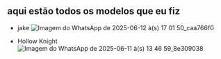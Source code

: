 ## aqui estão todos os modelos que eu fiz

* jake
![Imagem do WhatsApp de 2025-06-12 à(s) 17 01 50_caa766f0](https://github.com/user-attachments/assets/52821a42-67ca-40da-bce4-ae8f66633e73)

* Hollow Knight
 ![Imagem do WhatsApp de 2025-06-11 à(s) 13 46 59_8e309038](https://github.com/user-attachments/assets/9704412b-5475-4369-ba14-2ed4677a877e)



